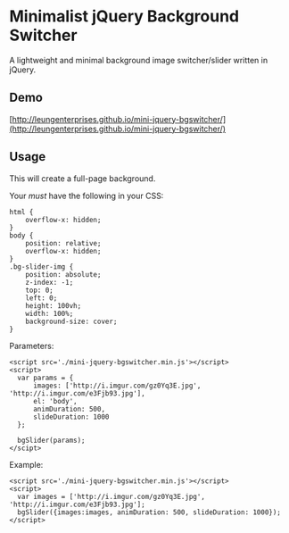 # Minimalist jQuery Background Switcher
A lightweight and minimal background image switcher/slider written in jQuery.

## Demo
[http://leungenterprises.github.io/mini-jquery-bgswitcher/](http://leungenterprises.github.io/mini-jquery-bgswitcher/)

## Usage
This will create a full-page background.

Your *must* have the following in your CSS:
```
html {
    overflow-x: hidden;
}
body {
    position: relative;
    overflow-x: hidden;
}
.bg-slider-img {
    position: absolute;
    z-index: -1;
    top: 0;
    left: 0;
    height: 100vh;
    width: 100%;
    background-size: cover;
}
```

Parameters:

```
<script src='./mini-jquery-bgswitcher.min.js'></script>
<script>
  var params = {
      images: ['http://i.imgur.com/gz0Yq3E.jpg', 'http://i.imgur.com/e3Fjb93.jpg'],
      el: 'body',
      animDuration: 500,
      slideDuration: 1000
  };
  
  bgSlider(params);
</scipt>
```

Example:

```
<script src='./mini-jquery-bgswitcher.min.js'></script>
<script>
  var images = ['http://i.imgur.com/gz0Yq3E.jpg', 'http://i.imgur.com/e3Fjb93.jpg'];
  bgSlider({images:images, animDuration: 500, slideDuration: 1000});
</script>
```
